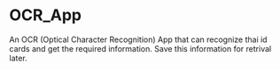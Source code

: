 # OCR_App
An OCR (Optical Character Recognition) App that can recognize thai id cards and get the required information. Save this information for retrival later.

